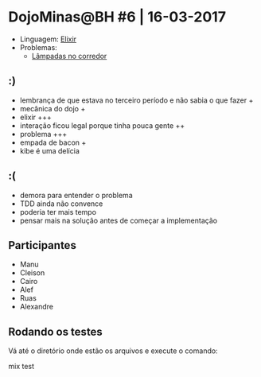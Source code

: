 # DojoMinas@BH #6 | 16-03-2017

- Linguagem: [Elixir](http://www.elixir-lang.org/)
- Problemas:
  - [Lâmpadas no corredor](http://dojopuzzles.com/problemas/exibe/lampadas-no-corredor/)

## :)

- lembrança de que estava no terceiro período e não sabia o que fazer +
- mecânica do dojo +
- elixir +++
- interação ficou legal porque tinha pouca gente ++
- problema +++
- empada de bacon +
- kibe é uma delícia

## :(

- demora para entender o problema
- TDD ainda não convence
- poderia ter mais tempo
- pensar mais na solução antes de começar a implementação


## Participantes

- Manu
- Cleison
- Cairo
- Alef
- Ruas
- Alexandre

## Rodando os testes

Vá até o diretório onde estão os arquivos e execute o comando:

   mix test
